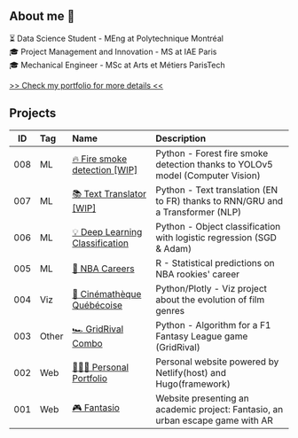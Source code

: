 ## About me 👋

⏳  Data Science Student - MEng at Polytechnique Montréal<br />
🎓 Project Management and Innovation - MS at IAE Paris   <br />
🎓 Mechanical Engineer - MSc at Arts et Métiers ParisTech <br />

[>> Check my portfolio for more details <<](https://morganp.netlify.app/)

## Projects

ID | Tag | Name | Description
---|:---|:----------|:----
008 |ML|[🔥 Fire smoke detection [WIP]](https://github.com/MorganPeju/inf8225_project) | Python - Forest fire smoke detection thanks to YOLOv5 model (Computer Vision)
007 |ML|[📚 Text Translator [WIP]](https://github.com/MorganPeju/Probabilistic_AI/tree/main/Text_Translation) | Python - Text translation (EN to FR) thanks to RNN/GRU and a Transformer (NLP)
006 |ML|[💡 Deep Learning Classification](https://github.com/MorganPeju/Probabilistic_AI/tree/main/Classification_Logistic_Regression) | Python - Object classification with logistic regression (SGD & Adam)
005 |ML|[🏀 NBA Careers](https://github.com/MorganPeju/ml-nba-proj)| R - Statistical predictions on NBA rookies' career
004 |Viz|[🎥 Cinémathèque Québécoise](https://github.com/MorganPeju/polymtl-cinematheque-cq-web)  | Python/Plotly - Viz project about the evolution of film genres
003 |Other|[🏎 GridRival Combo](https://github.com/MorganPeju/GridRival_Combo) | Python - Algorithm for a F1 Fantasy League game (GridRival)
002 |Web|[🙋🏼‍♂️ Personal Portfolio](https://github.com/MorganPeju/personal-hugo-website) | Personal website powered by Netlify(host) and Hugo(framework)
001 |Web|[🎮 Fantasio](https://github.com/MorganPeju/fantasio) | Website presenting an academic project: Fantasio, an urban escape game with AR

<!--
**MorganPeju/MorganPeju** is a ✨ _special_ ✨ repository because its `README.md` (this file) appears on your GitHub profile.

Here are some ideas to get you started:

- 🔭 I’m currently working on ...
- 🌱 I’m currently learning ...
- 👯 I’m looking to collaborate on ...
- 🤔 I’m looking for help with ...
- 💬 Ask me about ...
- 📫 How to reach me: ...
- 😄 Pronouns: ...
- ⚡ Fun fact: ...
-->
